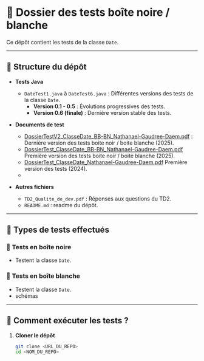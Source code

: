 # 📌 Dossier des tests boîte noire / blanche

Ce dépôt contient les tests de la classe `Date`.

---

## 📂 Structure du dépôt

- **Tests Java**  
  - `DateTest1.java` à `DateTest6.java` : Différentes versions des tests de la classe `Date`.  
    - **Version 0.1 - 0.5** : Évolutions progressives des tests.  
    - **Version 0.6 (finale)** : Dernière version stable des tests.  

- **Documents de test**  
  - [DossierTestV2_ClasseDate_BB-BN_Nathanael-Gaudree-Daem.pdf](DossierTestV2_ClasseDate_BB-BN_Nathanael-Gaudree-Daem.pdf) : Dernière version des tests boite noir / boite blanche (2025).
  - [DossierTest_ClasseDate_BB-BN_Nathanael-Gaudree-Daem.pdf](DossierTestV2_ClasseDate_BB-BN_Nathanael-Gaudree-Daem.pdf) Première version des tests boite noir / boite blanche (2025).
  - [DossierTest_ClasseDate_Nathanael-Gaudree-Daem.pdf](DossierTestV2_ClasseDate_BB-BN_Nathanael-Gaudree-Daem.pdf) Première version des tests (2024).
  - 
- **Autres fichiers**  
  - `TD2_Qualite_de_dev.pdf` : Réponses aux questions du TD2.  
  - `README.md` : readme du dépôt.  

---

## 🧪 Types de tests effectués

### 🔹 **Tests en boîte noire**
- Testent la classe `Date`.

### 🔹 **Tests en boîte blanche**
- Testent la classe `Date`.
- schémas

---

## 🚀 Comment exécuter les tests ?

1. **Cloner le dépôt**  
   ```sh
   git clone <URL_DU_REPO>
   cd <NOM_DU_REPO>

